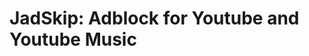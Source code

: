 # JadSkip: Adblock for Youtube and Youtube Music

[link-chrome]: https://chromewebstore.google.com/detail/kcgbbbjpeiaaiokphejajemebphalmii/ 'Version published on Chrome Web Store'